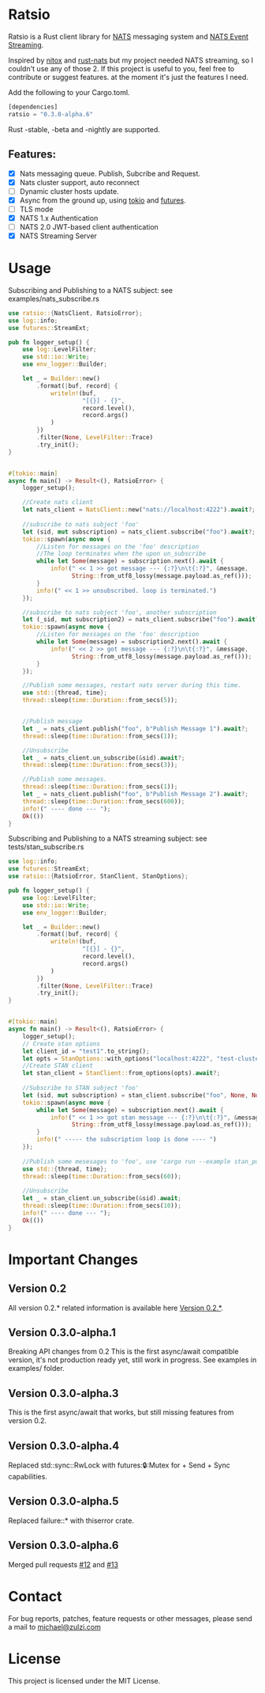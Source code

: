 # Ratsio

Ratsio is a Rust client library for [NATS](https://nats.io) messaging system and [NATS Event Streaming](https://nats.io/documentation/streaming/nats-streaming-intro/).

Inspired by [nitox](https://raw.githubusercontent.com/YellowInnovation/nitox) and [rust-nats](https://github.com/jedisct1/rust-nats) but my project needed NATS streaming, so I couldn't use any of those 2. If this project is useful to you, feel free to contribute or suggest features. at the moment it's just the features I need.

Add the following to your Cargo.toml.

```rust
[dependencies]
ratsio = "0.3.0-alpha.6"
```
Rust -stable, -beta and -nightly are supported.

## Features:
- [x] Nats messaging queue. Publish, Subcribe and Request.
- [x] Nats cluster support, auto reconnect 
- [ ] Dynamic cluster hosts update. 
- [x] Async from the ground up, using  [tokio](https://crates.io/crates/tokio) and [futures](https://crates.io/crates/futures).
- [ ] TLS mode
- [x] NATS 1.x Authentication
- [ ] NATS 2.0 JWT-based client authentication
- [x] NATS Streaming Server
# Usage

Subscribing and Publishing to a NATS subject: see examples/nats_subscribe.rs
```rust
use ratsio::{NatsClient, RatsioError};
use log::info;
use futures::StreamExt;

pub fn logger_setup() {
    use log::LevelFilter;
    use std::io::Write;
    use env_logger::Builder;

    let _ = Builder::new()
        .format(|buf, record| {
            writeln!(buf,
                     "[{}] - {}",
                     record.level(),
                     record.args()
            )
        })
        .filter(None, LevelFilter::Trace)
        .try_init();
}


#[tokio::main]
async fn main() -> Result<(), RatsioError> {
    logger_setup();

    //Create nats client
    let nats_client = NatsClient::new("nats://localhost:4222").await?;
    
    //subscribe to nats subject 'foo'
    let (sid, mut subscription) = nats_client.subscribe("foo").await?;
    tokio::spawn(async move {
        //Listen for messages on the 'foo' description 
        //The loop terminates when the upon un_subscribe
        while let Some(message) = subscription.next().await {
            info!(" << 1 >> got message --- {:?}\n\t{:?}", &message,
                  String::from_utf8_lossy(message.payload.as_ref()));
        }
        info!(" << 1 >> unsubscribed. loop is terminated.")
    });

    //subscribe to nats subject 'foo', another subscription 
    let (_sid, mut subscription2) = nats_client.subscribe("foo").await?;
    tokio::spawn(async move {
        //Listen for messages on the 'foo' description
        while let Some(message) = subscription2.next().await {
            info!(" << 2 >> got message --- {:?}\n\t{:?}", &message,
                  String::from_utf8_lossy(message.payload.as_ref()));
        }
    });

    //Publish some messages, restart nats server during this time.
    use std::{thread, time};
    thread::sleep(time::Duration::from_secs(5));


    //Publish message
    let _ = nats_client.publish("foo", b"Publish Message 1").await?;
    thread::sleep(time::Duration::from_secs(1));

    //Unsubscribe
    let _ = nats_client.un_subscribe(&sid).await?;
    thread::sleep(time::Duration::from_secs(3));

    //Publish some messages.
    thread::sleep(time::Duration::from_secs(1));
    let _ = nats_client.publish("foo", b"Publish Message 2").await?;
    thread::sleep(time::Duration::from_secs(600));
    info!(" ---- done --- ");
    Ok(())
}
```

Subscribing and Publishing to a NATS streaming subject: see tests/stan_subscribe.rs
``` rust
use log::info;
use futures::StreamExt;
use ratsio::{RatsioError, StanClient, StanOptions};

pub fn logger_setup() {
    use log::LevelFilter;
    use std::io::Write;
    use env_logger::Builder;

    let _ = Builder::new()
        .format(|buf, record| {
            writeln!(buf,
                     "[{}] - {}",
                     record.level(),
                     record.args()
            )
        })
        .filter(None, LevelFilter::Trace)
        .try_init();
}


#[tokio::main]
async fn main() -> Result<(), RatsioError> {
    logger_setup();
    // Create stan options
    let client_id = "test1".to_string();
    let opts = StanOptions::with_options("localhost:4222", "test-cluster", &client_id[..]);
    //Create STAN client
    let stan_client = StanClient::from_options(opts).await?;
    
    //Subscribe to STAN subject 'foo'
    let (sid, mut subscription) = stan_client.subscribe("foo", None, None).await?;
    tokio::spawn(async move {
        while let Some(message) = subscription.next().await {
            info!(" << 1 >> got stan message --- {:?}\n\t{:?}", &message,
                  String::from_utf8_lossy(message.payload.as_ref()));
        }
        info!(" ----- the subscription loop is done ---- ")
    });
    
    //Publish some mesesages to 'foo', use 'cargo run --example stan_publish foo "hi there"' 
    use std::{thread, time};
    thread::sleep(time::Duration::from_secs(60));
    
    //Unsubscribe 
    let _ = stan_client.un_subscribe(&sid).await;
    thread::sleep(time::Duration::from_secs(10));
    info!(" ---- done --- ");
    Ok(())
}    
```
#  Important Changes

## Version 0.2
All version 0.2.* related information is available here [Version 0.2.*](https://github.com/mnetship/ratsio/tree/ratsio-0.2). 

## Version 0.3.0-alpha.1
Breaking API changes from 0.2
This is the first async/await compatible version, it's not production ready yet, still work in progress.
See examples in examples/ folder.

## Version 0.3.0-alpha.3
This is the first async/await that works, but still missing features from version 0.2.
## Version 0.3.0-alpha.4
Replaced std::sync::RwLock with futures::lock::Mutex for + Send + Sync capabilities.
## Version 0.3.0-alpha.5
Replaced failure::* with thiserror crate.
## Version 0.3.0-alpha.6
Merged pull requests [#12](https://github.com/mnetship/ratsio/pull/12) and [#13](  https://github.com/mnetship/ratsio/pull/13)


# Contact
For bug reports, patches, feature requests or other messages, please send a mail to michael@zulzi.com

# License
This project is licensed under the MIT License.


